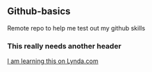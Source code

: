 Github-basics
-------------
Remote repo to help me test out my github skills
### This really needs another header
[I am learning this on Lynda.com](https://lynda.com)

